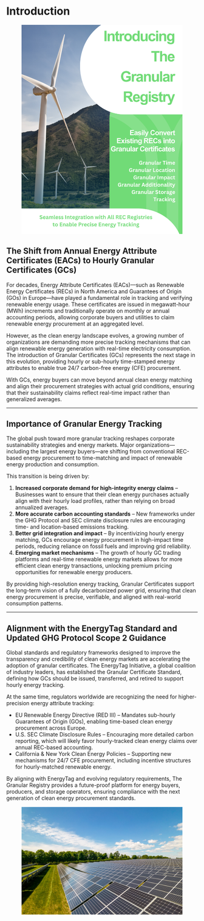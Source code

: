 # Introduction

<figure><img src=".gitbook/assets/GR whitepaper.png" alt=""><figcaption></figcaption></figure>

## The Shift from Annual Energy Attribute Certificates (EACs) to Hourly Granular Certificates (GCs)

For decades, Energy Attribute Certificates (EACs)—such as Renewable Energy Certificates (RECs) in North America and Guarantees of Origin (GOs) in Europe—have played a fundamental role in tracking and verifying renewable energy usage. These certificates are issued in megawatt-hour (MWh) increments and traditionally operate on monthly or annual accounting periods, allowing corporate buyers and utilities to claim renewable energy procurement at an aggregated level.

However, as the clean energy landscape evolves, a growing number of organizations are demanding more precise tracking mechanisms that can align renewable energy generation with real-time electricity consumption. The introduction of Granular Certificates (GCs) represents the next stage in this evolution, providing hourly or sub-hourly time-stamped energy attributes to enable true 24/7 carbon-free energy (CFE) procurement.

With GCs, energy buyers can move beyond annual clean energy matching and align their procurement strategies with actual grid conditions, ensuring that their sustainability claims reflect real-time impact rather than generalized averages.

***

## Importance of Granular Energy Tracking

The global push toward more granular tracking reshapes corporate sustainability strategies and energy markets. Major organizations—including the largest energy buyers—are shifting from conventional REC-based energy procurement to time-matching and impact of renewable energy production and consumption.

This transition is being driven by:

1. **Increased corporate demand for high-integrity energy claims** – Businesses want to ensure that their clean energy purchases actually align with their hourly load profiles, rather than relying on broad annualized averages.
2. **More accurate carbon accounting standards** – New frameworks under the GHG Protocol and SEC climate disclosure rules are encouraging time- and location-based emissions tracking.
3. **Better grid integration and impact** – By incentivizing hourly energy matching, GCs encourage energy procurement in high-impact time periods, reducing reliance on fossil fuels and improving grid reliability.
4. **Emerging market mechanisms** – The growth of hourly GC trading platforms and real-time renewable energy markets allows for more efficient clean energy transactions, unlocking premium pricing opportunities for renewable energy producers.

By providing high-resolution energy tracking, Granular Certificates support the long-term vision of a fully decarbonized power grid, ensuring that clean energy procurement is precise, verifiable, and aligned with real-world consumption patterns.

***

## Alignment with the EnergyTag Standard and Updated GHG Protocol Scope 2 Guidance

Global standards and regulatory frameworks designed to improve the transparency and credibility of clean energy markets are accelerating the adoption of granular certificates. The EnergyTag Initiative, a global coalition of industry leaders, has established the Granular Certificate Standard, defining how GCs should be issued, transferred, and retired to support hourly energy tracking.

At the same time, regulators worldwide are recognizing the need for higher-precision energy attribute tracking:

* EU Renewable Energy Directive (RED III) – Mandates sub-hourly Guarantees of Origin (GOs), enabling time-based clean energy procurement across Europe.
* U.S. SEC Climate Disclosure Rules – Encouraging more detailed carbon reporting, which will likely favor hourly-tracked clean energy claims over annual REC-based accounting.
* California & New York Clean Energy Policies – Supporting new mechanisms for 24/7 CFE procurement, including incentive structures for hourly-matched renewable energy.

By aligning with EnergyTag and evolving regulatory requirements, The Granular Registry provides a future-proof platform for energy buyers, producers, and storage operators, ensuring compliance with the next generation of clean energy procurement standards.

<figure><img src=".gitbook/assets/image (5).png" alt=""><figcaption></figcaption></figure>
